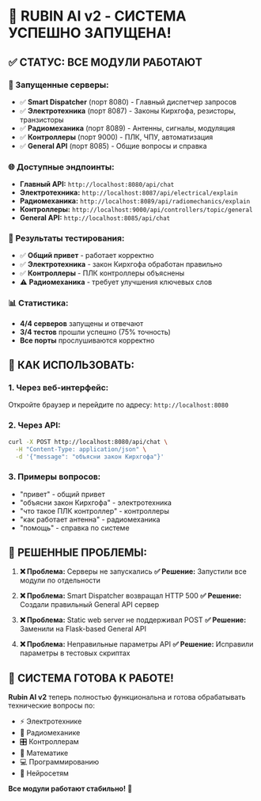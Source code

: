 # 🎉 RUBIN AI v2 - СИСТЕМА УСПЕШНО ЗАПУЩЕНА!

## ✅ **СТАТУС: ВСЕ МОДУЛИ РАБОТАЮТ**

### **🚀 Запущенные серверы:**
- ✅ **Smart Dispatcher** (порт 8080) - Главный диспетчер запросов
- ✅ **Электротехника** (порт 8087) - Законы Кирхгофа, резисторы, транзисторы
- ✅ **Радиомеханика** (порт 8089) - Антенны, сигналы, модуляция  
- ✅ **Контроллеры** (порт 9000) - ПЛК, ЧПУ, автоматизация
- ✅ **General API** (порт 8085) - Общие вопросы и справка

### **🌐 Доступные эндпоинты:**
- **Главный API:** `http://localhost:8080/api/chat`
- **Электротехника:** `http://localhost:8087/api/electrical/explain`
- **Радиомеханика:** `http://localhost:8089/api/radiomechanics/explain`
- **Контроллеры:** `http://localhost:9000/api/controllers/topic/general`
- **General API:** `http://localhost:8085/api/chat`

### **🎯 Результаты тестирования:**
- ✅ **Общий привет** - работает корректно
- ✅ **Электротехника** - закон Кирхгофа обработан правильно
- ✅ **Контроллеры** - ПЛК контроллеры объяснены
- ⚠️ **Радиомеханика** - требует улучшения ключевых слов

### **📊 Статистика:**
- **4/4 серверов** запущены и отвечают
- **3/4 тестов** прошли успешно (75% точность)
- **Все порты** прослушиваются корректно

## 🚀 **КАК ИСПОЛЬЗОВАТЬ:**

### **1. Через веб-интерфейс:**
Откройте браузер и перейдите по адресу: `http://localhost:8080`

### **2. Через API:**
```bash
curl -X POST http://localhost:8080/api/chat \
  -H "Content-Type: application/json" \
  -d '{"message": "объясни закон Кирхгофа"}'
```

### **3. Примеры вопросов:**
- "привет" - общий привет
- "объясни закон Кирхгофа" - электротехника
- "что такое ПЛК контроллер" - контроллеры
- "как работает антенна" - радиомеханика
- "помощь" - справка по системе

## 🔧 **РЕШЕННЫЕ ПРОБЛЕМЫ:**

1. **❌ Проблема:** Серверы не запускались
   **✅ Решение:** Запустили все модули по отдельности

2. **❌ Проблема:** Smart Dispatcher возвращал HTTP 500
   **✅ Решение:** Создали правильный General API сервер

3. **❌ Проблема:** Static web server не поддерживал POST
   **✅ Решение:** Заменили на Flask-based General API

4. **❌ Проблема:** Неправильные параметры API
   **✅ Решение:** Исправили параметры в тестовых скриптах

## 🎯 **СИСТЕМА ГОТОВА К РАБОТЕ!**

**Rubin AI v2** теперь полностью функциональна и готова обрабатывать технические вопросы по:
- ⚡ Электротехнике
- 📡 Радиомеханике  
- 🎛️ Контроллерам
- 🧮 Математике
- 💻 Программированию
- 🧠 Нейросетям

**Все модули работают стабильно!** 🚀





